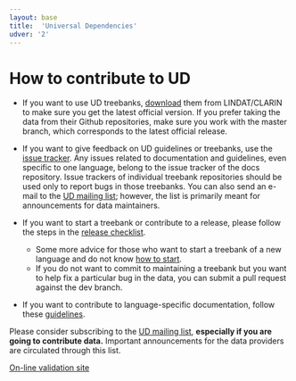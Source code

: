 ```yaml
---
layout: base
title:  'Universal Dependencies'
udver: '2'
---
```


# How to contribute to UD

* If you want to use UD treebanks, [download](http://universaldependencies.org#download) them from LINDAT/CLARIN to make sure you get the latest official version.
  If you prefer taking the data from their Github repositories, make sure you work with the master branch, which corresponds to the latest official release.

* If you want to give feedback on UD guidelines or treebanks, use the [issue tracker](https://github.com/universaldependencies/docs/issues).
  Any issues related to documentation and guidelines, even specific to one language, belong to the issue tracker of the docs repository.
  Issue trackers of individual treebank repositories should be used only to report bugs in those treebanks.
  You can also send an e-mail to the [UD mailing list](https://lists.uu.se/sympa/info/lingfil-ud); however, the list is primarily meant for announcements for data maintainers.

* If you want to start a treebank or contribute to a release, please follow the steps in the [release checklist](release_checklist.html).

  * Some more advice for those who want to start a treebank of a new language and do not know [how to start](how_to_start.html).
  * If you do not want to commit to maintaining a treebank but you want to help fix a particular bug in the data, you can submit a pull request against the dev branch.

* If you want to contribute to language-specific documentation, follow these [guidelines](contributing_language_specific.html).

Please consider subscribing to the [UD mailing list](https://lists.uu.se/sympa/info/lingfil-ud), <strong>especially if you are going to contribute data.</strong> Important announcements for the data providers are circulated through this list.

[On-line validation site](http://quest.ms.mff.cuni.cz/udvalidator/)

